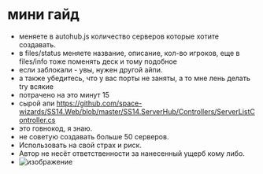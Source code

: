 # мини гайд
- меняете в autohub.js количество серверов которые хотите создавать.
- в files/status меняете название, описание, кол-во игроков, еще в files/info тоже поменять деск и тому подобное
- если заблокали - увы, нужен другой айпи.
- а также убедитесь, что у вас порты не заняты, а то мне лень делать try всякие
- потрачено на это минут 15
- сырой апи https://github.com/space-wizards/SS14.Web/blob/master/SS14.ServerHub/Controllers/ServerListController.cs
- это говнокод, я знаю.
- не советую создавать больше 50 серверов.
- Использовать на свой страх и риск.
- Автор не несёт ответственности за нанесенный ущерб кому либо.
- ![изображение](https://github.com/user-attachments/assets/c8fd5423-aab8-472e-bc28-af8a22729600)
